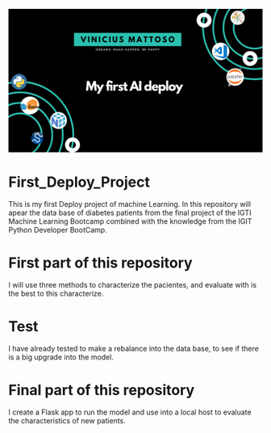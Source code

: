 
![Welcome](/my_first_deploy_cover.png?raw=true)

# First_Deploy_Project

This is my first Deploy project of machine Learning.
In this repository will apear the data base of diabetes patients from the final project of the IGTI Machine Learning Bootcamp  combined with the knowledge from the IGIT Python Developer BootCamp.

# First part of this repository

I will use three methods to characterize the pacientes, and evaluate with is the best to this characterize.

# Test

I have already tested to make a rebalance into the data base, to see if there is a big upgrade into the model.

# Final part of this repository

I create a Flask app to run the model and use into a local host to evaluate the characteristics of new patients.
